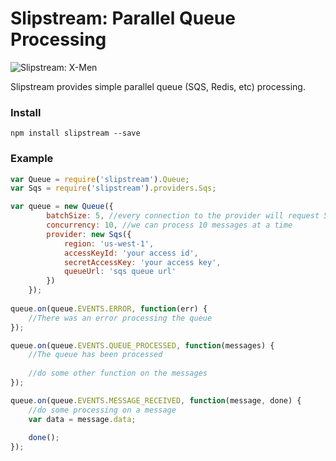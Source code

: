 # Slipstream: Parallel Queue Processing

![Slipstream: X-Men](https://s3-ap-southeast-2.amazonaws.com/pixy-marketing/github/slipstream.jpg)

Slipstream provides simple parallel queue (SQS, Redis, etc) processing.

### Install

```
npm install slipstream --save
```

### Example

```javascript
var Queue = require('slipstream').Queue;
var Sqs = require('slipstream').providers.Sqs;

var queue = new Queue({
        batchSize: 5, //every connection to the provider will request 5 messages
        concurrency: 10, //we can process 10 messages at a time
        provider: new Sqs({
            region: 'us-west-1',
            accessKeyId: 'your access id',
            secretAccessKey: 'your access key',
            queueUrl: 'sqs queue url'
        })
    });
    
queue.on(queue.EVENTS.ERROR, function(err) {
    //There was an error processing the queue
});

queue.on(queue.EVENTS.QUEUE_PROCESSED, function(messages) {
    //The queue has been processed
    
    //do some other function on the messages
});

queue.on(queue.EVENTS.MESSAGE_RECEIVED, function(message, done) {
    //do some processing on a message
    var data = message.data;
    
    done();
});
```
